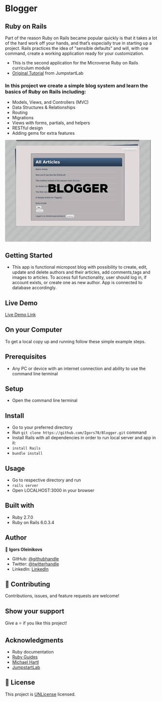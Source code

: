 
# Blogger

## Ruby on Rails
Part of the reason Ruby on Rails became popular quickly is that it takes a lot of the hard work off your hands, and that’s especially true in starting up a project. Rails practices the idea of "sensible defaults" and will, with one command, create a working application ready for your customization.

- This is the second application for the Microverse Ruby on Rails curriculum module
- [Original Tutorial](http://tutorials.jumpstartlab.com/projects/blogger.html) from JumpstartLab

### In this project we create a simple blog system and learn the basics of Ruby on Rails including:

- Models, Views, and Controllers (MVC)
- Data Structures & Relationships
- Routing
- Migrations
- Views with forms, partials, and helpers
- RESTful design
- Adding gems for extra features



![screenshot](screenshot.gif)

## Getting Started

- This app is functional micropost blog with possibility to create, edit, update and delete authors and their articles, add comments,tags and images to articles. To access full functionality, user should log in, if account exists, or create one as new author. App is connected to database accordingly.

## Live Demo

[Live Demo Link](https://intense-beach-67874.herokuapp.com/)

## On your Computer

To get a local copy up and running follow these simple example steps.

## Prerequisites

- Any PC or device with an internet connection and ability to use the command
  line terminal

## Setup

- Open the command line terminal

## Install

- Go to your preferred directory
- Run `git clone https://github.com/Igors78/Blogger.git` command
- Install Rails with all dependencies in order to run local server and app in it:
- `install Rails`
- `bundle install`

## Usage

- Go to respective directory and run
- `rails server`
- Open LOCALHOST:3000 in your browser



## Built with

- Ruby 2.7.0
- Ruby on Rails 6.0.3.4

## Author

👤 **Igors Oleinikovs**

- GitHub: [@githubhandle](https://github.com/Igors78)
- Twitter: [@twitterhandle](https://twitter.com/oleinikovs)
- LinkedIn: [LinkedIn](https://www.linkedin.com/in/igors-oleinikovs-17a10958/)

## 🤝 Contributing

Contributions, issues, and feature requests are welcome!

## Show your support

Give a ⭐️ if you like this project!

## Acknowledgments

- Ruby documentation
- [Ruby Guides](https://www.rubyguides.com/)
- [Michael Hartl](https://www.michaelhartl.com/)
- [JumpstartLab](http://tutorials.jumpstartlab.com/projects/blogger.html)

## 📝 License

This project is [UNLicense](./LICENSE) licensed.
